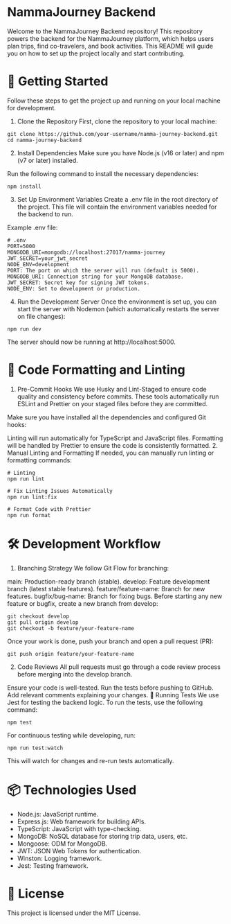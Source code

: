 # NammaJourney Backend

Welcome to the NammaJourney Backend repository! This repository powers the backend for the NammaJourney platform, which helps users plan trips, find co-travelers, and book activities. This README will guide you on how to set up the project locally and start contributing.

# 🚀 Getting Started

Follow these steps to get the project up and running on your local machine for development.

1. Clone the Repository
   First, clone the repository to your local machine:

```
git clone https://github.com/your-username/namma-journey-backend.git
cd namma-journey-backend
```

2. Install Dependencies
   Make sure you have Node.js (v16 or later) and npm (v7 or later) installed.

Run the following command to install the necessary dependencies:

```
npm install
```

3. Set Up Environment Variables
   Create a .env file in the root directory of the project. This file will contain the environment variables needed for the backend to run.

Example .env file:

```
# .env
PORT=5000
MONGODB_URI=mongodb://localhost:27017/namma-journey
JWT_SECRET=your_jwt_secret
NODE_ENV=development
PORT: The port on which the server will run (default is 5000).
MONGODB_URI: Connection string for your MongoDB database.
JWT_SECRET: Secret key for signing JWT tokens.
NODE_ENV: Set to development or production.
```

4. Run the Development Server
   Once the environment is set up, you can start the server with Nodemon (which automatically restarts the server on file changes):

```
npm run dev
```

The server should now be running at http://localhost:5000.

# 📝 Code Formatting and Linting

1. Pre-Commit Hooks
   We use Husky and Lint-Staged to ensure code quality and consistency before commits. These tools automatically run ESLint and Prettier on your staged files before they are committed.

Make sure you have installed all the dependencies and configured Git hooks:

Linting will run automatically for TypeScript and JavaScript files.
Formatting will be handled by Prettier to ensure the code is consistently formatted. 2. Manual Linting and Formatting
If needed, you can manually run linting or formatting commands:

```
# Linting
npm run lint

# Fix Linting Issues Automatically
npm run lint:fix

# Format Code with Prettier
npm run format
```

# 🛠 Development Workflow

1. Branching Strategy
   We follow Git Flow for branching:

main: Production-ready branch (stable).
develop: Feature development branch (latest stable features).
feature/feature-name: Branch for new features.
bugfix/bug-name: Branch for fixing bugs.
Before starting any new feature or bugfix, create a new branch from develop:

```
git checkout develop
git pull origin develop
git checkout -b feature/your-feature-name
```

Once your work is done, push your branch and open a pull request (PR):

```
git push origin feature/your-feature-name
```

2. Code Reviews
   All pull requests must go through a code review process before merging into the develop branch.

Ensure your code is well-tested.
Run the tests before pushing to GitHub.
Add relevant comments explaining your changes.
🧪 Running Tests
We use Jest for testing the backend logic. To run the tests, use the following command:

```
npm test
```

For continuous testing while developing, run:

```
npm run test:watch
```

This will watch for changes and re-run tests automatically.

# 📦 Technologies Used

- Node.js: JavaScript runtime.
- Express.js: Web framework for building APIs.
- TypeScript: JavaScript with type-checking.
- MongoDB: NoSQL database for storing trip data, users, etc.
- Mongoose: ODM for MongoDB.
- JWT: JSON Web Tokens for authentication.
- Winston: Logging framework.
- Jest: Testing framework.

# 🎉 License

This project is licensed under the MIT License.
